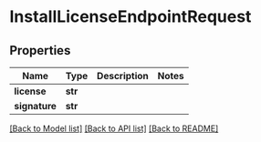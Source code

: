 # InstallLicenseEndpointRequest


## Properties

Name | Type | Description | Notes
------------ | ------------- | ------------- | -------------
**license** | **str** |  | 
**signature** | **str** |  | 

[[Back to Model list]](../README.md#models) [[Back to API list]](../README.md#api-endpoints) [[Back to README]](../README.md)


